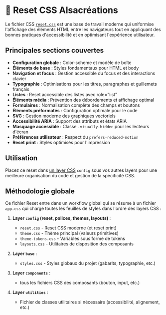 # 🧽 Reset CSS Alsacréations

Le fichier CSS [`reset.css`](public/reset.css) est une base de travail moderne qui uniformise l'affichage des éléments HTML entre les navigateurs tout en appliquant des bonnes pratiques d'accessibilité et en optimisant l'expérience utilisateur.

## Principales sections couvertes

- **Configuration globale** : Color-scheme et modèle de boîte
- **Éléments de base** : Styles fondamentaux pour HTML et body
- **Navigation et focus** : Gestion accessible du focus et des interactions clavier
- **Typographie** : Optimisations pour les titres, paragraphes et guillemets français
- **Listes** : Reset accessible des listes avec role="list"
- **Éléments média** : Prévention des débordements et affichage optimal
- **Formulaires** : Normalisation complète des champs et boutons
- **Éléments préformatés** : Configuration optimale pour le code
- **SVG** : Gestion moderne des graphiques vectoriels
- **Accessibilité ARIA** : Support des attributs et états ARIA
- **Masquage accessible** : Classe `.visually-hidden` pour les lecteurs d'écran
- **Préférences utilisateur** : Respect du `prefers-reduced-motion`
- **Reset print** : Styles optimisés pour l'impression

## Utilisation

Placez ce reset dans [un layer CSS](https://www.alsacreations.com/article/lire/1871-Maitriser-la-specificite-CSS-grace-a-Cascade-Layers.html) `config` sous vos autres layers pour une meilleure organisation du code et gestion de la spécificité CSS.

## Méthodologie globale

Ce fichier Reset entre dans un workflow global qui se résume à un fichier `app.css` qui charge toutes les feuilles de styles dans l'ordre des layers CSS :

1. **Layer `config` (reset, polices, themes, layouts)** :

   - `reset.css` - Reset CSS moderne (et reset print)
   - `theme.css` - Thème principal (valeurs primitives)
   - `theme-tokens.css` - Variables sous forme de tokens
   - `layouts.css` - Utilitaires de disposition des composants

2. **Layer `base`** :

   - `styles.css` - Styles globaux du projet (gabarits, typographie, etc.)

3. **Layer `components`** :

   - tous les fichiers CSS des composants (bouton, input, etc.)

4. **Layer `utilities`** :

   - Fichier de classes utilitaires si nécessaire (accessibilité, alignement, etc.)
